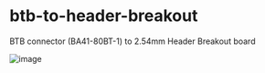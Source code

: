 # btb-to-header-breakout
BTB connector (BA41-80BT-1) to 2.54mm Header Breakout board

![image](https://user-images.githubusercontent.com/148607/167391644-b4b47db9-d3c0-4c43-a4e5-f1d2f0cbce19.png)
